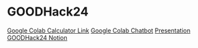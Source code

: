 # GOODHack24

[Google Colab Calculator Link](https://colab.research.google.com/drive/1QVu0ed71D9j2E3TGveb4To39Fl7a8tNT?usp=sharing)
[Google Colab Chatbot](https://colab.research.google.com/drive/12hVZRpZhALrnwZKAOHOhv18g5H6899UV?usp=sharing)
[Presentation](https://docs.google.com/presentation/d/1pnWV_nW9ZzZwiineRovblO87ItGkQ858-MlDoSi3WNI/edit?usp=sharing)
[GOODHack24 Notion](https://cactus-rocket-acc.notion.site/GOODHack24-fc499baa50a949efb7159272ab7605f5)
